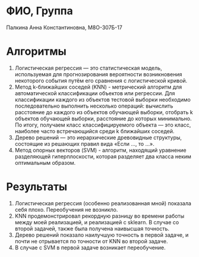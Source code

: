 # ФИО, Группа
Палкина Анна Константиновна, М8О-307Б-17

# Алгоритмы
1. Логистическая регрессия — это статистическая модель, используемая для прогнозирования вероятности возникновения некоторого события путём его сравнения с логистической кривой.
2. Метод k-ближайших соседей (KNN) - метрический алгоритм для автоматической классификации объектов или регрессии. Для классификации каждого из объектов тестовой выборки необходимо последовательно выполнить несколько операций: вычислить расстояние до каждого из объектов обучающей выборки, отобрать k объектов обучающей выборки, расстояние до которых минимально. По итогу, получаем класс классифицируемого объекта — это класс, наиболее часто встречающийся среди k ближайших соседей.
3. Дерево решений — это  иерархические древовидные структуры, состоящие из решающих правил вида «Если ..., то ...».
4. Метод опорных векторов (SVM) - алгоритм, находящий уравнение разделяющей гиперплоскости, которая разделяет два класса неким оптимальным образом.

# Результаты
1. Логистическая регрессия (особенно реализованная мной) показала себя плохо. Переобучения не возникло.
2. KNN продемонстрировал рекордную разницу во времени работы между моей реализацией, и реализацией с sklearn. В случае со второй задачей, также была получена наивысшая точность.
3. Дерево решений показало наилучшую точность в первой задаче, и почти не отрывается по точности от KNN во второй задаче.
4. В случае с SVM в первой задаче возникает переобучение.

